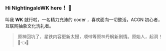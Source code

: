 ### Hi NightingaleWK here！ 👋

叫我 **WK** 就行啦，一名精力充沛的 coder ，喜欢面向一切整活，ACGN 初心者，互联网抽象文化洗礼者。

> 原神回坑了，星铁内容更新太慢，顺带等原神丹枫新剧情。原始人，起洞！ 📱👈😅
